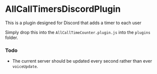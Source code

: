 # AllCallTimersDiscordPlugin
This is a plugin designed for Discord that adds a timer to each user

Simply drop this into the `AllCallTimeCounter.plugin.js` into the `plugins` folder.


### Todo
- The current server should be updated every second rather than ever `voiceUpdate`.
